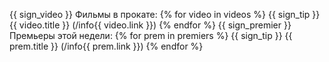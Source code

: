 {{ sign_video }} Фильмы в прокате:
{% for video in videos %}
 {{ sign_tip }} {{ video.title }} (/info{{ video.link }})
{% endfor %}
{{ sign_premier }} Премьеры этой недели:
{% for prem in premiers %}
 {{ sign_tip }} {{ prem.title }} (/info{{ prem.link }})
{% endfor %}